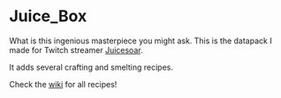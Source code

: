 # Juice_Box

What is this ingenious masterpiece you might ask.
This is the datapack I made for Twitch streamer [Juicesoar](https://twitch.tv/juicesoar).

It adds several crafting and smelting recipes.

Check the [wiki](https://github.com/FeeshUnofficial/Juice_Box/wiki) for all recipes!

